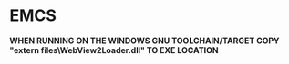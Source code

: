 # EMCS

**WHEN RUNNING ON THE WINDOWS GNU TOOLCHAIN/TARGET COPY "extern files\WebView2Loader.dll" TO EXE LOCATION**